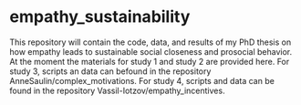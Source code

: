 # empathy_sustainability
This repository will contain the code, data, and results of my PhD thesis on how empathy leads to sustainable social closeness and prosocial behavior. At the moment the materials for study 1 and study 2 are provided here. For study 3, scripts an data can befound in the repository AnneSaulin/complex_motivations. For study 4, scripts and data can be found in the repository Vassil-Iotzov/empathy_incentives.
